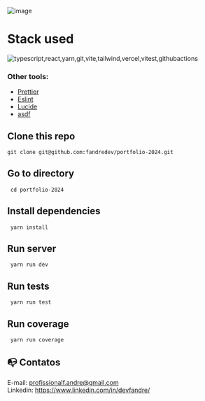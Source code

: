 ![image](https://github.com/user-attachments/assets/7f7b882d-bb64-4431-baf8-26f42b49c5f9)

# Stack used
<img src="https://skillicons.dev/icons?i=typescript,react,yarn,git,vite,tailwind,vercel,vitest,githubactions&theme=dark" alt="typescript,react,yarn,git,vite,tailwind,vercel,vitest,githubactions" />

### Other tools:

- [Prettier](https://eslint.org/)
- [Eslint](https://prettier.io/)
- [Lucide](https://lucide.dev/)
- [asdf](https://asdf-vm.com/)

## Clone this repo

```
git clone git@github.com:fandredev/portfolio-2024.git
```

## Go to directory

```
 cd portfolio-2024
```

## Install dependencies

```
 yarn install
```

## Run server

```
 yarn run dev
```

## Run tests

```
 yarn run test
```

## Run coverage

```
 yarn run coverage
```

## :mailbox_with_no_mail: Contatos

E-mail: profissionalf.andre@gmail.com<br>
Linkedin: https://www.linkedin.com/in/devfandre/<br>
